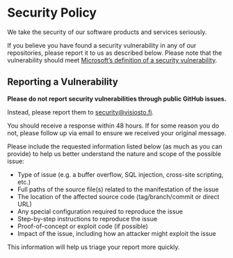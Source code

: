 # Security Policy

We take the security of our software products and services seriously.

If you believe you have found a security vulnerability in any of our repositories, please report it to us as described below. Please note that the vulnerability should meet [Microsoft’s definition of a security vulnerability](https://docs.microsoft.com/en-us/previous-versions/tn-archive/cc751383(v=technet.10)).

## Reporting a Vulnerability

**Please do not report security vulnerabilities through public GitHub issues.**

Instead, please report them to security@visiosto.fi.

You should receive a response within 48 hours. If for some reason you do not, please follow up via email to ensure we received your original message. <!-- Additional information can be found at ... -->

Please include the requested information listed below (as much as you can provide) to help us better understand the nature and scope of the possible issue:

- Type of issue (e.g. a buffer overflow, SQL injection, cross-site scripting, etc.)
- Full paths of the source file(s) related to the manifestation of the issue
- The location of the affected source code (tag/branch/commit or direct URL)
- Any special configuration required to reproduce the issue
- Step-by-step instructions to reproduce the issue
- Proof-of-concept or exploit code (if possible)
- Impact of the issue, including how an attacker might exploit the issue

This information will help us triage your report more quickly.
